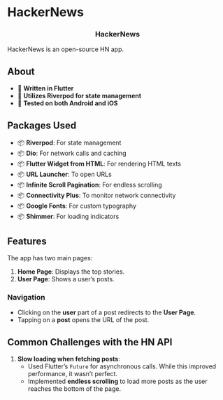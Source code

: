 # HackerNews

<h3 align="center">HackerNews</h3>

HackerNews is an open-source HN app.

## About
- 💙 **Written in Flutter**
- 📘 **Utilizes Riverpod for state management**
- 📱 **Tested on both Android and iOS**

## Packages Used
- 📦 **Riverpod**: For state management
- 📦 **Dio**: For network calls and caching
- 📦 **Flutter Widget from HTML**: For rendering HTML texts
- 📦 **URL Launcher**: To open URLs
- 📦 **Infinite Scroll Pagination**: For endless scrolling
- 📦 **Connectivity Plus**: To monitor network connectivity
- 📦 **Google Fonts**: For custom typography
- 📦 **Shimmer**: For loading indicators

## Features
The app has two main pages:
1. **Home Page**: Displays the top stories.
2. **User Page**: Shows a user’s posts.

### Navigation
- Clicking on the **user** part of a post redirects to the **User Page**.
- Tapping on a **post** opens the URL of the post.

## Common Challenges with the HN API
1. **Slow loading when fetching posts**:
    - Used Flutter’s `Future` for asynchronous calls. While this improved performance, it wasn’t perfect.
    - Implemented **endless scrolling** to load more posts as the user reaches the bottom of the page.  
